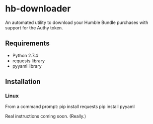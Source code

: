 # hb-downloader
An automated utility to download your Humble Bundle purchases with support for the Authy token.

## Requirements
* Python 2.7.4
* requests library
* pyyaml library

## Installation
### Linux
From a command prompt:
    pip install requests
    pip install pyyaml
    

Real instructions coming soon.  (Really.)
